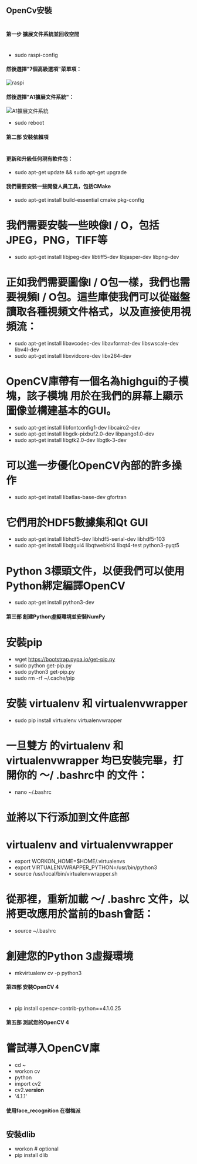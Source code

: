 ## OpenCv安裝
# 
#### 第一步 擴展文件系統並回收空間
#
* sudo raspi-config
#### 然後選擇"7個高級選項"菜單項：
![raspi](https://www.pyimagesearch.com/wp-content/uploads/2019/09/install_opencv4_buster_raspi_config.jpg)
#### 然後選擇"A1擴展文件系統"：
![A1擴展文件系統](https://www.pyimagesearch.com/wp-content/uploads/2019/09/install_opencv4_buster_raspi_config_expand_fs.jpg)
* sudo reboot
#### 第二部 安裝依賴項
#
#### 更新和升級任何現有軟件包：
* sudo apt-get update && sudo apt-get upgrade
#### 我們需要安裝一些開發人員工具，包括CMake
* sudo apt-get install build-essential cmake pkg-config
# 我們需要安裝一些映像I / O，包括JPEG，PNG，TIFF等
* sudo apt-get install libjpeg-dev libtiff5-dev libjasper-dev libpng-dev
# 正如我們需要圖像I / O包一樣，我們也需要視頻I / O包。這些庫使我們可以從磁盤讀取各種視頻文件格式，以及直接使用視頻流：
* sudo apt-get install libavcodec-dev libavformat-dev libswscale-dev libv4l-dev
* sudo apt-get install libxvidcore-dev libx264-dev
# OpenCV庫帶有一個名為highgui的子模塊，該子模塊 用於在我們的屏幕上顯示圖像並構建基本的GUI。
* sudo apt-get install libfontconfig1-dev libcairo2-dev
* sudo apt-get install libgdk-pixbuf2.0-dev libpango1.0-dev
* sudo apt-get install libgtk2.0-dev libgtk-3-dev
# 可以進一步優化OpenCV內部的許多操作
* sudo apt-get install libatlas-base-dev gfortran
# 它們用於HDF5數據集和Qt GUI
* sudo apt-get install libhdf5-dev libhdf5-serial-dev libhdf5-103
* sudo apt-get install libqtgui4 libqtwebkit4 libqt4-test python3-pyqt5
# Python 3標頭文件，以便我們可以使用Python綁定編譯OpenCV
* sudo apt-get install python3-dev
#### 第三部 創建Python虛擬環境並安裝NumPy
#
# 安裝pip
* wget https://bootstrap.pypa.io/get-pip.py
* sudo python get-pip.py
* sudo python3 get-pip.py
* sudo rm -rf ~/.cache/pip
# 安裝  virtualenv   和 virtualenvwrapper
* sudo pip install virtualenv virtualenvwrapper
# 一旦雙方 的virtualenv   和 virtualenvwrapper   均已安裝完畢，打開你的 〜/ .bashrc中   的文件：
* nano ~/.bashrc
# 並將以下行添加到文件底部
# virtualenv and virtualenvwrapper
* export WORKON_HOME=$HOME/.virtualenvs
* export VIRTUALENVWRAPPER_PYTHON=/usr/bin/python3
* source /usr/local/bin/virtualenvwrapper.sh
# 從那裡，重新加載 〜/ .bashrc   文件，以將更改應用於當前的bash會話：
* source ~/.bashrc
# 創建您的Python 3虛擬環境
* mkvirtualenv cv -p python3
#### 第四部 安裝OpenCV 4
#
* pip install opencv-contrib-python==4.1.0.25
#### 第五部 測試您的OpenCV 4 
#
# 嘗試導入OpenCV庫
* cd ~
* workon cv
* python
* import cv2
* cv2.__version__
* '4.1.1'
#### 使用face_recognition 在樹梅派
#
## 安裝dlib
* workon <your env name> # optional
* pip install dlib
##
